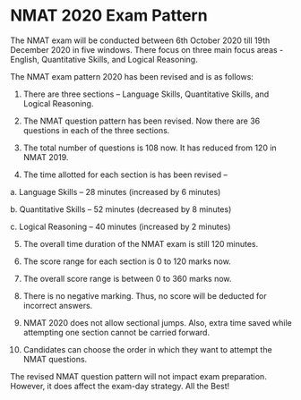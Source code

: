 # NMAT 2020 Exam Pattern
The NMAT exam will be conducted between 6th October 2020 till 19th December 2020 in five windows. There focus on three main focus areas - English, Quantitative Skills, and Logical Reasoning.

The NMAT exam pattern 2020 has been revised and is as follows:

1. There are three sections – Language Skills, Quantitative Skills, and Logical Reasoning.

2. The NMAT question pattern has been revised. Now there are 36 questions in each of the three sections.

3. The total number of questions is 108 now. It has reduced from 120 in NMAT 2019.

4. The time allotted for each section is has been revised –

a. Language Skills – 28 minutes (increased by 6 minutes)

b. Quantitative Skills – 52 minutes (decreased by 8 minutes)

c. Logical Reasoning – 40 minutes (increased by 2 minutes)

5. The overall time duration of the NMAT exam is still 120 minutes.

6. The score range for each section is 0 to 120 marks now.

7. The overall score range is between 0 to 360 marks now.

8. There is no negative marking. Thus, no score will be deducted for incorrect answers.

9. NMAT 2020 does not allow sectional jumps. Also, extra time saved while attempting one section cannot be carried forward.

10. Candidates can choose the order in which they want to attempt the NMAT questions.

The revised NMAT question pattern will not impact exam preparation. However, it does affect the exam-day strategy. All the Best!

